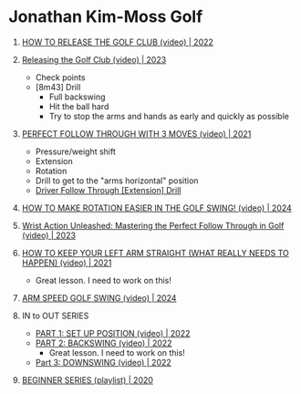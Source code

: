 # Jonathan Kim-Moss Golf

1. [HOW TO RELEASE THE GOLF CLUB (video) | 2022](https://www.youtube.com/watch?v=Y_icyjq4B7A)

1. [Releasing the Golf Club (video) | 2023](https://www.youtube.com/watch?v=MVR6WCbOR0M)
   - Check points
   - [8m43] Drill
     * Full backswing
     * Hit the ball hard
     * Try to stop the arms and hands as early and quickly as possible

1. [PERFECT FOLLOW THROUGH WITH 3 MOVES (video) | 2021](https://www.youtube.com/watch?v=-WMnaMuLw0Y)
   - Pressure/weight shift
   - Extension
   - Rotation
   - Drill to get to the "arms horizontal" position
   - [Driver Follow Through [Extension] Drill](https://www.youtube.com/shorts/4blOaiiETY4)

1. [HOW TO MAKE ROTATION EASIER IN THE GOLF SWING! (video) | 2024](https://www.youtube.com/watch?v=17NThfso1ic)

1. [Wrist Action Unleashed: Mastering the Perfect Follow Through in Golf (video) | 2023](https://www.youtube.com/watch?v=za4T2rhDupA)

1. [HOW TO KEEP YOUR LEFT ARM STRAIGHT (WHAT REALLY NEEDS TO HAPPEN) (video) | 2021](https://www.youtube.com/watch?v=65v-CLglPV4)
   * Great lesson. I need to work on this!

1. [ARM SPEED GOLF SWING (video) | 2024](https://www.youtube.com/watch?v=FmCt2R8rxHw)

1. IN to OUT SERIES
   - [PART 1: SET UP POSITION (video) | 2022](https://www.youtube.com/watch?v=6K0aZn1ngZY)
   - [PART 2: BACKSWING (video) | 2022](https://www.youtube.com/watch?v=FyKRRBvgtQY)
     * Great lesson. I need to work on this!
   - [Part 3: DOWNSWING (video) | 2022](https://www.youtube.com/watch?v=QXHKCNzkJh8)

1. [BEGINNER SERIES (playlist) | 2020](https://www.youtube.com/playlist?list=PL9LXECPA3NlXMPgah2bAs8R9nopsBa6vg)

